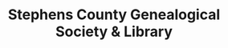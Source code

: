 ---
layout: repo
title: "Stephens County Genealogical Society & Library"
id: 24296
permalink: repos/24296/
---